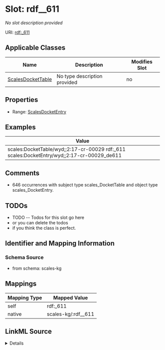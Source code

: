 

# Slot: rdf__611


_No slot description provided_





URI: [rdf:_611](http://www.w3.org/1999/02/22-rdf-syntax-ns#_611)



<!-- no inheritance hierarchy -->





## Applicable Classes

| Name | Description | Modifies Slot |
| --- | --- | --- |
| [ScalesDocketTable](../classes/ScalesDocketTable.md) | No type description provided |  no  |







## Properties

* Range: [ScalesDocketEntry](../classes/ScalesDocketEntry.md)






## Examples

| Value |
| --- |
| scales:DocketTable/wyd;;2:17-cr-00029 rdf:_611 scales:DocketEntry/wyd;;2:17-cr-00029_de611 |

## Comments

* 646 occurrences with subject type scales_DocketTable and object type scales_DocketEntry.

## TODOs

* TODO -- Todos for this slot go here
* or you can delete the todos
* if you think the class is perfect.

## Identifier and Mapping Information







### Schema Source


* from schema: scales-kg




## Mappings

| Mapping Type | Mapped Value |
| ---  | ---  |
| self | rdf:_611 |
| native | scales-kg/:rdf__611 |




## LinkML Source

<details>
```yaml
name: rdf__611
description: No slot description provided
todos:
- TODO -- Todos for this slot go here
- or you can delete the todos
- if you think the class is perfect.
comments:
- 646 occurrences with subject type scales_DocketTable and object type scales_DocketEntry.
examples:
- value: scales:DocketTable/wyd;;2:17-cr-00029 rdf:_611 scales:DocketEntry/wyd;;2:17-cr-00029_de611
from_schema: scales-kg
rank: 1000
slot_uri: rdf:_611
alias: rdf__611
domain_of:
- scales_DocketTable
range: scales_DocketEntry

```
</details>